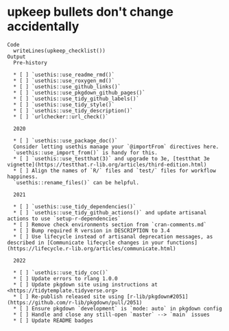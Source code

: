 # upkeep bullets don't change accidentally

    Code
      writeLines(upkeep_checklist())
    Output
      Pre-history
      
      * [ ] `usethis::use_readme_rmd()`
      * [ ] `usethis::use_roxygen_md()`
      * [ ] `usethis::use_github_links()`
      * [ ] `usethis::use_pkgdown_github_pages()`
      * [ ] `usethis::use_tidy_github_labels()`
      * [ ] `usethis::use_tidy_style()`
      * [ ] `usethis::use_tidy_description()`
      * [ ] `urlchecker::url_check()`
      
      2020
      
      * [ ] `usethis::use_package_doc()`
      Consider letting usethis manage your `@importFrom` directives here.
      `usethis::use_import_from()` is handy for this.
      * [ ] `usethis::use_testthat(3)` and upgrade to 3e, [testthat 3e vignette](https://testthat.r-lib.org/articles/third-edition.html)
      * [ ] Align the names of `R/` files and `test/` files for workflow happiness.
      `usethis::rename_files()` can be helpful.
      
      2021
      
      * [ ] `usethis::use_tidy_dependencies()`
      * [ ] `usethis::use_tidy_github_actions()` and update artisanal actions to use `setup-r-dependencies`
      * [ ] Remove check environments section from `cran-comments.md`
      * [ ] Bump required R version in DESCRIPTION to 3.4
      * [ ] Use lifecycle instead of artisanal deprecation messages, as described in [Communicate lifecycle changes in your functions](https://lifecycle.r-lib.org/articles/communicate.html)
      
      2022
      
      * [ ] `usethis::use_tidy_coc()`
      * [ ] Update errors to rlang 1.0.0
      * [ ] Update pkgdown site using instructions at <https://tidytemplate.tidyverse.org>
      * [ ] Re-publish released site using [r-lib/pkgdown#2051](https://github.com/r-lib/pkgdown/pull/2051)
      * [ ] Ensure pkgdown `development` is `mode: auto` in pkgdown config
      * [ ] Handle and close any still-open `master` --> `main` issues
      * [ ] Update README badges
      

